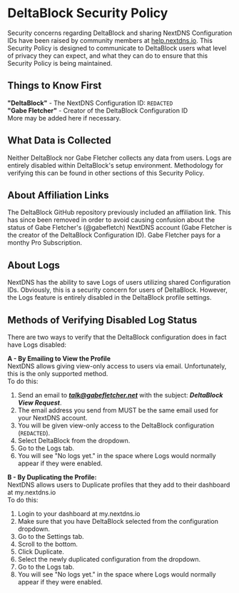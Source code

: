 # DeltaBlock Security Policy

Security concerns regarding DeltaBlock and sharing NextDNS Configuration IDs have been raised by community members at [help.nextdns.io](https://help/nextdns.io). This Security Policy is designed to communicate to DeltaBlock users what level of privacy they can expect, and what they can do to ensure that this Security Policy is being maintained.<br>

## Things to Know First
**"DeltaBlock"** - The NextDNS Configuration ID: `REDACTED`<br>
**"Gabe Fletcher"** - Creator of the DeltaBlock Configuration ID<br>
More may be added here if necessary.

## What Data is Collected
Neither DeltaBlock nor Gabe Fletcher collects any data from users. Logs are entirely disabled within DeltaBlock's setup environment. Methodology for verifying this can be found in other sections of this Security Policy.

## About Affiliation Links
The DeltaBlock GitHub repository previously included an affiliation link. This has since been removed in order to avoid causing confusion about the status of Gabe Fletcher's (@gabefletch) NextDNS account (Gabe Fletcher is the creator of the DeltaBlock Configuration ID). Gabe Fletcher pays for a monthy Pro Subscription.

## About Logs
NextDNS has the ability to save Logs of users utilizing shared Configuration IDs. Obviously, this is a security concern for users of DeltaBlock. However, the Logs feature is entirely disabled in the DeltaBlock profile settings.

## Methods of Verifying Disabled Log Status
There are two ways to verify that the DeltaBlock configuration does in fact have Logs disabled:<br>

**A - By Emailing to View the Profile**<br>
NextDNS allows giving view-only access to users via email. Unfortunately, this is the only supported method.<br>
To do this:<br>
1. Send an email to ***talk@gabefletcher.net*** with the subject: ***DeltaBlock View Request***.
2. The email address you send from MUST be the same email used for your NextDNS account.
3. You will be given view-only access to the DeltaBlock configuration (`REDACTED`).
4. Select DeltaBlock from the dropdown.
5. Go to the Logs tab.
6. You will see "No logs yet." in the space where Logs would normally appear if they were enabled.

**B - By Duplicating the Profile:**<br>
NextDNS allows users to Duplicate profiles that they add to their dashboard at my.nextdns.io<br>
To do this:<br>
1. Login to your dashboard at my.nextdns.io
2. Make sure that you have DeltaBlock selected from the configuration dropdown.
3. Go to the Settings tab.
4. Scroll to the bottom.
5. Click Duplicate.
6. Select the newly duplicated configuration from the dropdown.
7. Go to the Logs tab.
8. You will see "No logs yet." in the space where Logs would normally appear if they were enabled.
